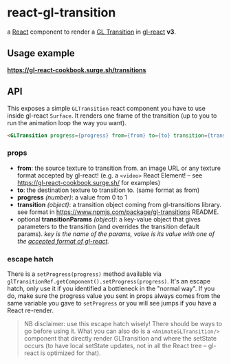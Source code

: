 # react-gl-transition

a [React](https://facebook.github.io/react/) component to render a [GL Transition](https://gl-transitions.com) in [gl-react](https://github.com/gre/gl-react) **v3**.

## Usage example

**https://gl-react-cookbook.surge.sh/transitions**

## API

This exposes a simple `GLTransition` react component you have to use inside gl-react `Surface`.
It renders one frame of the transition (up to you to run the animation loop the way you want).

```html
<GLTransition progress={progress} from={from} to={to} transition={transition} />
```

### props

- **from**: the source texture to transition from. an image URL or any texture format accepted by gl-react! (e.g. a `<video>` React Element! – see https://gl-react-cookbook.surge.sh/ for examples)
- **to**: the destination texture to transition to. (same format as from)
- **progress** *(number)*: a value from 0 to 1
- **transition** *(object)*: a transition object coming from gl-transitions library. see format in https://www.npmjs.com/package/gl-transitions README.
- optional **transitionParams** *(object)*: a key-value object that gives parameters to the transition (and overrides the transition default params). *key is the name of the params, value is its value with one of the [accepted format of gl-react](https://gl-react-cookbook.surge.sh/api#uniforms).*

### escape hatch

There is a `setProgress(progress)` method available via `glTransitionRef.getComponent().setProgress(progress)`. It's an escape hatch, only use it if you identified a bottleneck in the "normal way". If you do, make sure the progress value you sent in props always comes from the same variable you gave to `setProgress` or you will see jumps if you have a React re-render.

> NB disclaimer: use this escape hatch wisely! There should be ways to go before using it. What you can also do is a `<AnimateGLTransition/>` component that directly render GLTransition and where the setState occurs (to have local setState updates, not in all the React tree – gl-react is optimized for that).
